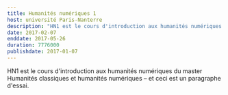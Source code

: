 ```yaml
---
title: Humanités numériques 1
host: université Paris-Nanterre
description: "HN1 est le cours d'introduction aux humanités numériques du master Humanités classiques et humanités numériques"
date: 2017-02-07
enddate: 2017-05-26
duration: 7776000
publishdate: 2017-01-07
---
```


<span class="caps">HN1</span> est le cours d'introduction aux humanités numériques du master Humanités classiques et humanités numériques – et ceci est un paragraphe d'essai.
